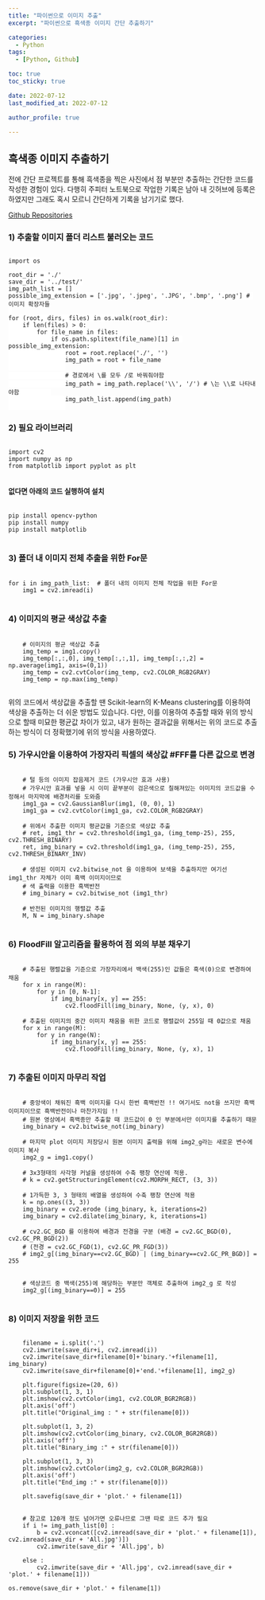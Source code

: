 ```yaml
---
title: "파이썬으로 이미지 추출"
excerpt: "파이썬으로 흑색종 이미지 간단 추출하기"

categories:
  - Python
tags:
  - [Python, Github]

toc: true
toc_sticky: true

date: 2022-07-12
last_modified_at: 2022-07-12

author_profile: true

---
```


## 흑색종 이미지 추출하기

전에 간단 프로젝트를 통해 흑색종을 찍은 사진에서 점 부분만 추출하는 간단한 코드를 작성한 경험이 있다.
다행히 주피터 노트북으로 작업한 기록은 남아 내 깃허브에 등록은 하였지만 그래도 혹시 모르니 간단하게 기록을 남기기로 했다.

<a target="_blank" href="https://github.com/carudia/black_python">Github Repositories</a>

### 1) 추출할 이미지 폴더 리스트 불러오는 코드
<pre><code style="background-color: white">
import os

root_dir = './'
save_dir = '../test/'
img_path_list = []
possible_img_extension = ['.jpg', '.jpeg', '.JPG', '.bmp', '.png'] # 이미지 확장자들
 
for (root, dirs, files) in os.walk(root_dir):
    if len(files) > 0:
        for file_name in files:
            if os.path.splitext(file_name)[1] in possible_img_extension:
                root = root.replace('./', '')
                img_path = root + file_name
                
                # 경로에서 \를 모두 /로 바꿔줘야함
                img_path = img_path.replace('\\', '/') # \는 \\로 나타내야함         
                img_path_list.append(img_path)
                
</code></pre>

### 2) 필요 라이브러리
<pre><code>
import cv2
import numpy as np
from matplotlib import pyplot as plt

</code></pre>

#### 없다면 아래의 코드 실행하여 설치
<pre><code>
pip install opencv-python
pip install numpy
pip install matplotlib

</code></pre>

### 3) 폴더 내 이미지 전체 추출을 위한 For문
<pre><code>
for i in img_path_list:  # 폴더 내의 이미지 전체 작업을 위한 For문
    img1 = cv2.imread(i)
    
</code></pre>

### 4) 이미지의 평균 색상값 추출
<pre><code>
    # 이미지의 평균 색상값 추출
    img_temp = img1.copy()
    img_temp[:,:,0], img_temp[:,:,1], img_temp[:,:,2] = np.average(img1, axis=(0,1))
    img_temp = cv2.cvtColor(img_temp, cv2.COLOR_RGB2GRAY)
    img_temp = np.max(img_temp)
    
</code></pre>

위의 코드에서 색상값을 추출할 땐 Scikit-learn의 K-Means clustering를 이용하여 색상을 추출하는 더 쉬운 방법도 있습니다.
다만, 이를 이용하여 추출할 때와 위의 방식으로 할때 미묘한 평균값 차이가 있고,
내가 원하는 결과값을 위해서는 위의 코드로 추출하는 방식이 더 정확했기에 위의 방식을 사용하였다.

### 5) 가우시안을 이용하여 가장자리 픽셀의 색상값 #FFF를 다른 값으로 변경
<pre><code>
    # 털 등의 이미지 잡음제거 코드 (가우시안 효과 사용)
    # 가우시안 효과를 넣을 시 이미 끝부분이 검은색으로 칠해져있는 이미지의 코드값을 수정해서 마지막에 배경처리를 도와줌
    img1_ga = cv2.GaussianBlur(img1, (0, 0), 1)
    img1_ga = cv2.cvtColor(img1_ga, cv2.COLOR_RGB2GRAY)
    
    # 위에서 추출한 이미지 평균값을 기준으로 색상값 추출
    # ret, img1_thr = cv2.threshold(img1_ga, (img_temp-25), 255, cv2.THRESH_BINARY)
    ret, img_binary = cv2.threshold(img1_ga, (img_temp-25), 255, cv2.THRESH_BINARY_INV)
    
    # 생성된 이미지 cv2.bitwise_not 을 이용하여 보색을 추출하지만 여기선 img1_thr 자체가 이미 흑백 이미지이므로
    # 색 출력을 이용한 흑백반전
    # img_binary = cv2.bitwise_not (img1_thr)
    
    # 반전된 이미지의 행렬값 추출
    M, N = img_binary.shape
    
</code></pre>

### 6) FloodFill 알고리즘을 활용하여 점 외의 부분 채우기
<pre><code>
    # 추출된 행렬값을 기준으로 가장자리에서 백색(255)인 값들은 흑색(0)으로 변경하여 채움
    for x in range(M):
        for y in [0, N-1]:
            if img_binary[x, y] == 255:
                cv2.floodFill(img_binary, None, (y, x), 0)

    # 추출된 이미지의 중간 이미지 채움을 위한 코드로 행렬값이 255일 때 0값으로 채움
    for x in range(M):
        for y in range(N):
            if img_binary[x, y] == 255:
                cv2.floodFill(img_binary, None, (y, x), 1)
    
</code></pre>

### 7) 추출된 이미지 마무리 작업
<pre><code>
    # 중앙색이 채워진 흑백 이미지를 다시 한번 흑백반전 !! 여기서도 not을 쓰지만 흑백 이미지이므로 흑백반전이나 마찬가지임 !!
    # 원본 영상에서 흑백종만 추출할 때 코드값이 0 인 부분에서만 이미지를 추출하기 때문
    img_binary = cv2.bitwise_not(img_binary)
    
    # 마지막 plot 이미지 저장당시 원본 이미지 출력을 위해 img2_g라는 새로운 변수에 이미지 복사
    img2_g = img1.copy()
    
    # 3x3형태의 사각형 커널을 생성하여 수축 팽창 연산에 적용.
    # k = cv2.getStructuringElement(cv2.MORPH_RECT, (3, 3))

    # 1가득한 3, 3 형태의 배열을 생성하여 수축 팽창 연산에 적용
    k = np.ones((3, 3))
    img_binary = cv2.erode (img_binary, k, iterations=2)
    img_binary = cv2.dilate(img_binary, k, iterations=1)
    
    # cv2.GC_BGD 를 이용하여 배경과 전경을 구분 (배경 = cv2.GC_BGD(0), cv2.GC_PR_BGD(2))
    # (전경 = cv2.GC_FGD(1), cv2.GC_PR_FGD(3))
    # img2_g[(img_binary==cv2.GC_BGD) | (img_binary==cv2.GC_PR_BGD)] = 255
    
    
    # 색상코드 중 백색(255)에 해당하는 부분만 객체로 추출하여 img2_g 로 작성
    img2_g[(img_binary==0)] = 255
    
</code></pre>

### 8) 이미지 저장을 위한 코드
<pre><code>
    filename = i.split('.')
    cv2.imwrite(save_dir+i, cv2.imread(i))
    cv2.imwrite(save_dir+filename[0]+'binary.'+filename[1], img_binary)
    cv2.imwrite(save_dir+filename[0]+'end.'+filename[1], img2_g)

    plt.figure(figsize=(20, 6))
    plt.subplot(1, 3, 1)
    plt.imshow(cv2.cvtColor(img1, cv2.COLOR_BGR2RGB))
    plt.axis('off')
    plt.title("Original_img : " + str(filename[0]))
    
    plt.subplot(1, 3, 2)
    plt.imshow(cv2.cvtColor(img_binary, cv2.COLOR_BGR2RGB))
    plt.axis('off')
    plt.title("Binary_img :" + str(filename[0]))
    
    plt.subplot(1, 3, 3)
    plt.imshow(cv2.cvtColor(img2_g, cv2.COLOR_BGR2RGB))
    plt.axis('off')
    plt.title("End_img :" + str(filename[0]))
    
    plt.savefig(save_dir + 'plot.' + filename[1])
    
    
    # 참고로 120개 정도 넘어가면 오류나므로 그땐 따로 코드 추가 필요
    if i != img_path_list[0] :
        b = cv2.vconcat([cv2.imread(save_dir + 'plot.' + filename[1]), cv2.imread(save_dir + 'All.jpg')])
        cv2.imwrite(save_dir + 'All.jpg', b)
        
    else :
        cv2.imwrite(save_dir + 'All.jpg', cv2.imread(save_dir + 'plot.' + filename[1]))
    
os.remove(save_dir + 'plot.' + filename[1])

</code></pre>
